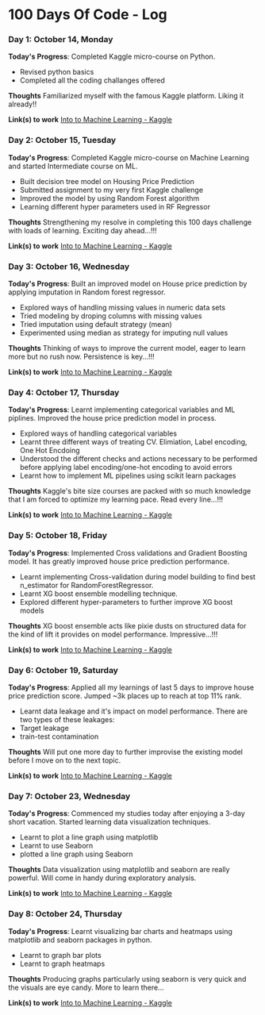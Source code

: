 # 100 Days Of Code - Log

### Day 1: October 14, Monday

**Today's Progress**: Completed Kaggle micro-course on Python.

- Revised python basics
- Completed all the coding challanges offered

**Thoughts** Familiarized myself with the famous Kaggle platform. Liking it already!!

**Link(s) to work**
[Into to Machine Learning - Kaggle](https://github.com/arntony/kaggle/tree/master/housing_price_prediction)


### Day 2: October 15, Tuesday

**Today's Progress**: Completed Kaggle micro-course on Machine Learning and started Intermediate course on ML.

- Built decision tree model on Housing Price Prediction
- Submitted assignment to my very first Kaggle challenge
- Improved the model by using Random Forest algorithm
- Learning different hyper parameters used in RF Regressor

**Thoughts** Strengthening my resolve in completing this 100 days challenge with loads of learning. Exciting day ahead...!!!

**Link(s) to work**
[Into to Machine Learning - Kaggle](https://github.com/arntony/kaggle/tree/master/housing_price_prediction)


### Day 3: October 16, Wednesday

**Today's Progress**: Built an improved model on House price prediction by applying imputation in Random forest regressor.

- Explored ways of handling missing values in numeric data sets
- Tried modeling by droping columns with missing values
- Tried imputation using default strategy (mean)
- Experimented using median as strategy for imputing null values

**Thoughts** Thinking of ways to improve the current model, eager to learn more but no rush now. Persistence is key...!!!

**Link(s) to work**
[Into to Machine Learning - Kaggle](https://github.com/arntony/kaggle/tree/master/housing_price_prediction)


### Day 4: October 17, Thursday

**Today's Progress**: Learnt implementing categorical variables and ML piplines. Improved the house price prediction model in process. 

- Explored ways of handling categorical variables
- Learnt three different ways of treating CV. Elimiation, Label encoding, One Hot Encdoing
- Understood the different checks and actions necessary to be performed before applying label encoding/one-hot encoding to avoid errors
- Learnt how to implement ML pipelines using scikit learn packages

**Thoughts** Kaggle's bite size courses are packed with so much knowledge that I am forced to optimize my learning pace. Read every line...!!!

**Link(s) to work**
[Into to Machine Learning - Kaggle](https://github.com/arntony/kaggle/tree/master/housing_price_prediction)


### Day 5: October 18, Friday

**Today's Progress**: Implemented Cross validations and Gradient Boosting model. It has greatly improved house price prediction performance. 

- Learnt implementing Cross-validation during model building to find best n_estimator for RandomForestRegressor.
- Learnt XG boost ensemble modelling technique.
- Explored different hyper-parameters to further improve XG boost models

**Thoughts** XG boost ensemble acts like pixie dusts on structured data for the kind of lift it provides on model performance. Impressive...!!!

**Link(s) to work**
[Into to Machine Learning - Kaggle](https://github.com/arntony/kaggle/tree/master/housing_price_prediction)


### Day 6: October 19, Saturday

**Today's Progress**: Applied all my learnings of last 5 days to improve house price prediction score. Jumped ~3k places up to reach at top 11% rank.

- Learnt data leakage and it's impact on model performance. There are two types of these leakages:
- Target leakage
- train-test contamination

**Thoughts** Will put one more day to further improvise the existing model before I move on to the next topic.

**Link(s) to work**
[Into to Machine Learning - Kaggle](https://github.com/arntony/kaggle/tree/master/housing_price_prediction)



### Day 7: October 23, Wednesday

**Today's Progress**: Commenced my studies today after enjoying a 3-day short vacation. Started learning data visualization techniques.

- Learnt to plot a line graph using matplotlib 
- Learnt to use Seaborn
- plotted a line graph using Seaborn

**Thoughts** Data visualization using matplotlib and seaborn are really powerful. Will come in handy during exploratory analysis.

**Link(s) to work**
[Into to Machine Learning - Kaggle](https://github.com/arntony/kaggle/tree/master/housing_price_prediction)



### Day 8: October 24, Thursday

**Today's Progress**: Learnt visualizing bar charts and heatmaps using matplotlib and seaborn packages in python.

- Learnt to graph bar plots
- Learnt to graph heatmaps

**Thoughts** Producing graphs particularly using seaborn is very quick and the visuals are eye candy. More to learn there...

**Link(s) to work**
[Into to Machine Learning - Kaggle](https://github.com/arntony/kaggle/tree/master/housing_price_prediction)